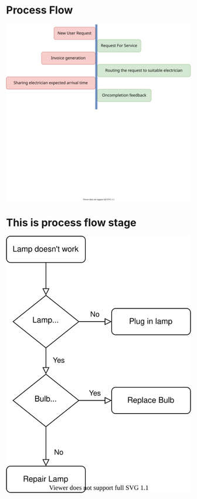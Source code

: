 # Process Flow
<div style="width: 100%;text-align:center">
    <img src ="./process_flow.svg" >
</div>


# This is process flow stage 

![ABCD](./flochart.svg)